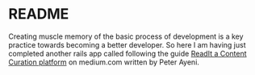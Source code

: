 # README

Creating muscle memory of the basic process of development is a key practice towards becoming a better developer. 
So here I am having just completed another rails app called following the guide [ReadIt a Content Curation platform](https://thepeterayeni.medium.com/readit-a-simple-content-curation-platform-build-with-rails-api-and-vanilla-javascript-84a53697fd2c) on medium.com written by Peter Ayeni.
